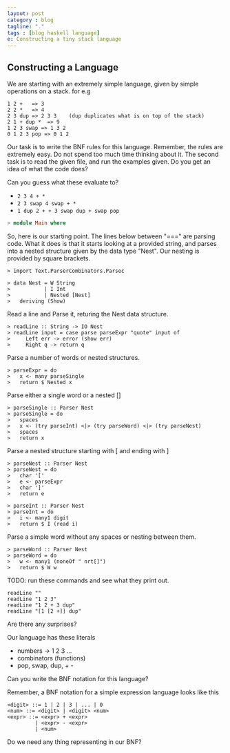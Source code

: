 ```yaml
---
layout: post
category : blog
tagline: "."
tags : [blog haskell language]
e: Constructing a tiny stack language
---
```


## Constructing a Language

We are starting with an extremely simple language, given by simple
operations on a stack. for e.g

~~~
1 2 +   => 3
2 2 *   => 4
2 3 dup => 2 3 3    (dup duplicates what is on top of the stack)
2 1 + dup *  => 9
1 2 3 swap => 1 3 2
0 1 2 3 pop => 0 1 2
~~~
Our task is to write the BNF rules for this language. Remember, the rules are
extremely easy. Do not spend too much time thinking about it. The
second task is to read the given file, and run the examples given.
Do you get an idea of what the code does?

Can you guess what these evaluate to?

* `2 3 4 + *`
* `2 3 swap 4 swap + *`
* `1 dup 2 + + 3 swap dup + swap pop`

~~~ haskell
> module Main where
~~~

So, here is our starting point. The lines below between "===" are parsing code.
What it does is that it starts looking at a provided string, and parses into a nested
structure given by the data type "Nest". Our nesting is provided by square brackets.
~~~
> import Text.ParserCombinators.Parsec

> data Nest = W String
>           | I Int
>           | Nested [Nest]
>   deriving (Show)
~~~

Read a line and Parse it, returing the Nest data structure.
~~~
> readLine :: String -> IO Nest
> readLine input = case parse parseExpr "quote" input of
>     Left err -> error (show err)
>     Right q -> return q
~~~
Parse a number of words or nested structures.
~~~
> parseExpr = do
>   x <- many parseSingle
>   return $ Nested x
~~~
Parse either a single word or a nested []
~~~
> parseSingle :: Parser Nest
> parseSingle = do
>   spaces
>   x <- (try parseInt) <|> (try parseWord) <|> (try parseNest)
>   spaces
>   return x
~~~
Parse a nested structure starting with [ and ending with ]
~~~
> parseNest :: Parser Nest
> parseNest = do
>   char '['
>   e <- parseExpr
>   char ']'
>   return e

> parseInt :: Parser Nest
> parseInt = do
>   i <- many1 digit
>   return $ I (read i)
~~~
Parse a simple word without any spaces or nesting between them.
~~~
> parseWord :: Parser Nest
> parseWord = do
>   w <- many1 (noneOf " nrt[]")
>   return $ W w
~~~
TODO: run these commands and see what they print out.
~~~
readLine ""
readLine "1 2 3"
readLine "1 2 + 3 dup"
readLine "[1 [2 +]] dup"
~~~
Are there any surprises?

Our language has these literals
* numbers -> 1 2 3 ...
* combinators (functions) 
* pop, swap, dup, + -

Can you write the BNF notation for this language?

Remember, a BNF notation for a simple expression language looks like this
~~~
<digit> ::= 1 | 2 | 3 | ... | 0
<num> ::= <digit> | <digit> <num>
<expr> ::= <expr> + <expr>
         | <expr> - <expr>
         | <num>
~~~
Do we need any thing representing <expr> in our BNF?
